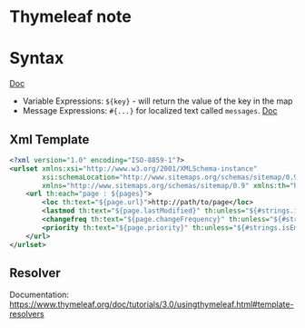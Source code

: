 # Thymeleaf note


# Syntax
[Doc](https://www.thymeleaf.org/doc/tutorials/3.0/usingthymeleaf.html#standard-expression-syntax)

  * Variable Expressions: `${key}` - will return the value of the key in the map
  * Message Expressions: `#{...}` for localized text called `messages`. [Doc](https://www.thymeleaf.org/doc/tutorials/3.0/usingthymeleaf.html#a-multi-language-welcome)



## Xml Template

```xml
<?xml version="1.0" encoding="ISO-8859-1"?>
<urlset xmlns:xsi="http://www.w3.org/2001/XMLSchema-instance"
        xsi:schemaLocation="http://www.sitemaps.org/schemas/sitemap/0.9 http://www.sitemaps.org/schemas/sitemap/0.9/sitemap.xsd"
        xmlns="http://www.sitemaps.org/schemas/sitemap/0.9" xmlns:th="http://www.thymeleaf.org">
	<url th:each="page : ${pages}">
		<loc th:text="${page.url}">http://path/to/page</loc>
		<lastmod th:text="${page.lastModified}" th:unless="${#strings.isEmpty(page.lastModified)}">Last Modified</lastmod>
		<changefreq th:text="${page.changeFrequency}" th:unless="${#strings.isEmpty(page.changeFrequency)}">Change Frequency</changefreq>
		<priority th:text="${page.priority}" th:unless="${#strings.isEmpty(page.priority)}">Priority</priority>
	</url>
</urlset>
```

## Resolver

Documentation: https://www.thymeleaf.org/doc/tutorials/3.0/usingthymeleaf.html#template-resolvers
